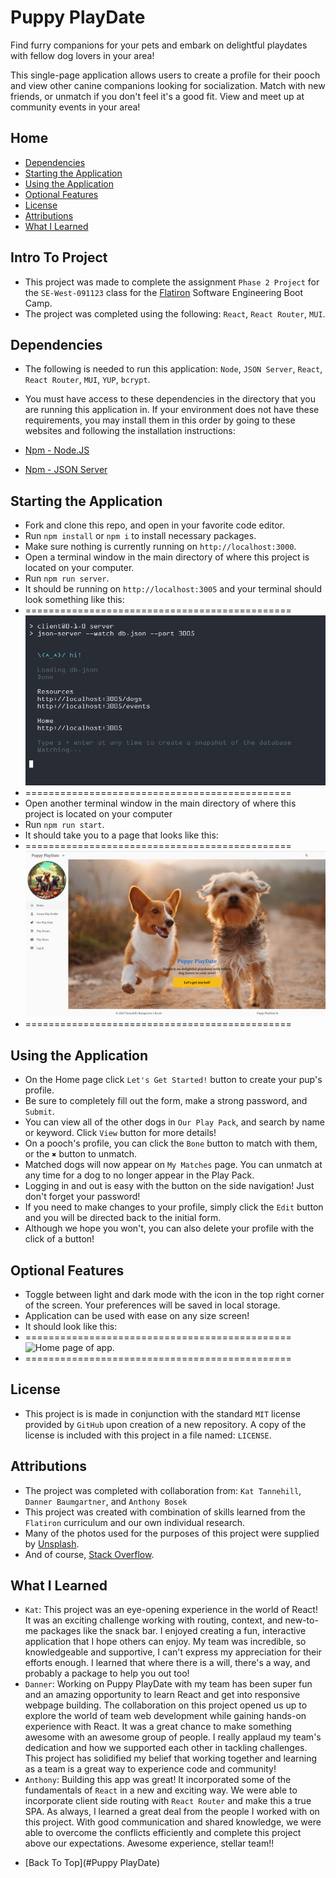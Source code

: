 # Puppy PlayDate

Find furry companions for your pets and embark on delightful playdates with fellow dog lovers in your area!

This single-page application allows users to create a profile for their pooch and view other canine companions looking for socialization. Match with new friends, or unmatch if you don't feel it's a good fit. View and meet up at community events in your area!

## Home

- [Dependencies](#dependencies)
- [Starting the Application](#starting-the-application)
- [Using the Application](#using-the-application)
- [Optional Features](#optional-features)
- [License](#license)
- [Attributions](#attributions)
- [What I Learned](#what-i-learned)

## Intro To Project

- This project was made to complete the assignment `Phase 2 Project` for the `SE-West-091123` class for the [Flatiron](https://flatironschool.com/) Software Engineering Boot Camp.
- The project was completed using the following: `React`, `React Router`, `MUI`.

## Dependencies

- The following is needed to run this application: `Node`, `JSON Server`, `React`, `React Router`, `MUI`, `YUP`, `bcrypt`.

- You must have access to these dependencies in the directory that you are running this application in. If your environment does not have these requirements, you may install them in this order by going to these websites and following the installation instructions:

- [Npm - Node.JS](https://www.npmjs.com/package/node)

- [Npm - JSON Server](https://www.npmjs.com/package/json-server)

## Starting the Application

- Fork and clone this repo, and open in your favorite code editor.
- Run `npm install` or `npm i` to install necessary packages.
- Make sure nothing is currently running on `http://localhost:3000`.
- Open a terminal window in the main directory of where this project is located on your computer.
- Run `npm run server`.
- It should be running on `http://localhost:3005` and your terminal should look something like this:
- ==============================================
  ![JSON Server running correctly.](./src/assets/server.png "JSON Server")
- ==============================================
- Open another terminal window in the main directory of where this project is located on your computer
- Run `npm run start`.
- It should take you to a page that looks like this:
- ==============================================
  ![Home page of app.](./src/assets/screen-lt.png "Home Page")
- ==============================================

## Using the Application

- On the Home page click `Let's Get Started!` button to create your pup's profile.
- Be sure to completely fill out the form, make a strong password, and `Submit`.
- You can view all of the other dogs in `Our Play Pack`, and search by name or keyword. Click `View` button for more details!
- On a pooch's profile, you can click the `Bone` button to match with them, or the `✖` button to unmatch.
- Matched dogs will now appear on `My Matches` page. You can unmatch at any time for a dog to no longer appear in the Play Pack.
- Logging in and out is easy with the button on the side navigation! Just don't forget your password!
- If you need to make changes to your profile, simply click the `Edit` button and you will be directed back to the initial form.
- Although we hope you won't, you can also delete your profile with the click of a button!

## Optional Features

- Toggle between light and dark mode with the icon in the top right corner of the screen. Your preferences will be saved in local storage.
- Application can be used with ease on any size screen! 
- It should look like this:
- ==============================================
  ![Home page of app.](./src/assets/screen-dk.png "Home Page")
- ==============================================

## License

- This project is is made in conjunction with the standard `MIT` license provided by `GitHub` upon creation of a new repository. A copy of the license is included with this project in a file named: `LICENSE`.

## Attributions

- The project was completed with collaboration from: `Kat Tannehill`, `Danner Baumgartner`, and `Anthony Bosek`
- This project was created with combination of skills learned from the `Flatiron` curriculum and our own individual research.
- Many of the photos used for the purposes of this project were supplied by [Unsplash](https://unsplash.com/).
- And of course, [Stack Overflow](https://stackoverflow.com/).

## What I Learned

- `Kat`: This project was an eye-opening experience in the world of React! It was an exciting challenge working with routing, context, and new-to-me packages like the snack bar. I enjoyed creating a fun, interactive application that I hope others can enjoy. My team was incredible, so knowledgeable and supportive, I can't express my appreciation for their efforts enough. I learned that where there is a will, there's a way, and probably a package to help you out too!
- `Danner`: Working on Puppy PlayDate with my team has been super fun and an amazing opportunity to learn React and get into responsive webpage building. The collaboration on this project opened us up to explore the world of team web development while gaining hands-on experience with React. It was a great chance to make something awesome with an awesome group of people. I really applaud my team's dedication and how we supported each other in tackling challenges. This project has solidified my belief that working together and learning as a team is a great way to experience code and community!
- `Anthony`: Building this app was great! It incorporated some of the fundamentals of `React` in a new and exciting way. We were able to incorporate client side routing with `React Router` and make this a true SPA. As always, I learned a great deal from the people I worked with on this project. With good communication and shared knowledge, we were able to overcome the conflicts efficiently and complete this project above our expectations. Awesome experience, stellar team!!

* [Back To Top](#Puppy PlayDate)
